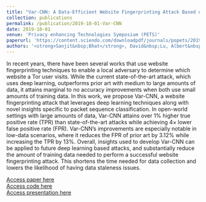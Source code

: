 ```yaml
---
title: "Var-CNN: A Data-Efficient Website Fingerprinting Attack Based on Deep Learning"
collection: publications
permalink: /publication/2019-10-01-Var-CNN
date: 2019-10-01
venue: 'Privacy enhancing Technologies Symposium (PETS)'
paperurl: 'https://content.sciendo.com/downloadpdf/journals/popets/2019/4/article-p292.pdf'
authors: '<strong>Sanjit&nbsp;Bhat</strong>, David&nbsp;Lu, Albert&nbsp;Kwon, Srinivas&nbsp;Devadas'
---
```

In recent years, there have been several works that use website fingerprinting techniques to enable a local adversary to determine which website a Tor user visits. While the current state-of-the-art attack, which uses deep learning, outperforms prior art with medium to large amounts of data, it attains marginal to no accuracy improvements when both use small amounts of training data. In this work, we propose Var-CNN, a website fingerprinting attack that leverages deep learning techniques along with novel insights specific to packet sequence classification. In open-world settings with large amounts of data, Var-CNN attains over 1% higher true positive rate (TPR) than state-of-the-art attacks while achieving 4× lower false positive rate (FPR). Var-CNN’s improvements are especially notable in low-data scenarios, where it reduces the FPR of prior art by 3.12% while increasing the TPR by 13%. Overall, insights used to develop Var-CNN can be applied to future deep learning based attacks, and substantially reduce the amount of training data needed to perform a successful website fingerprinting attack. This shortens the time needed for data collection and lowers the likelihood of having data staleness issues.

[Access paper here](https://content.sciendo.com/downloadpdf/journals/popets/2019/4/article-p292.pdf)<br/>
[Access code here](https://github.com/sanjit-bhat/Var-CNN)<br/>
[Access presentation here](https://docs.google.com/presentation/d/1Pry0nfHXvDhWYbHjf2QK75Rquc51s9rxK0g2XSNVeIk/edit?usp=sharing)

